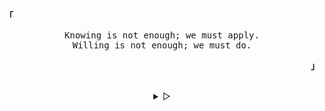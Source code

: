 <p align="left"><b><samp>「</samp></b></p>
  <p align="center">
    <samp>
      Knowing is not enough; we must apply.<br>
      Willing is not enough; we must do.<br>
    </samp>
  </p>
<p align="right"><b><samp>」</samp></b></p>

<br>

<details align="center">

<summary>
  &#9655;
</summary>
  
<h2></h2><br>
<p align="center">
  <samp>
    [ Hi there, I'm Govind Sankar. ]
  </samp>
</p>


<p align="center">
  <samp>
    [ I'm a Junior doing my Bachelor of Technology degree programme in Computer Science. ]
  </samp>
</p>
<h2></h2><br> 

</details>
